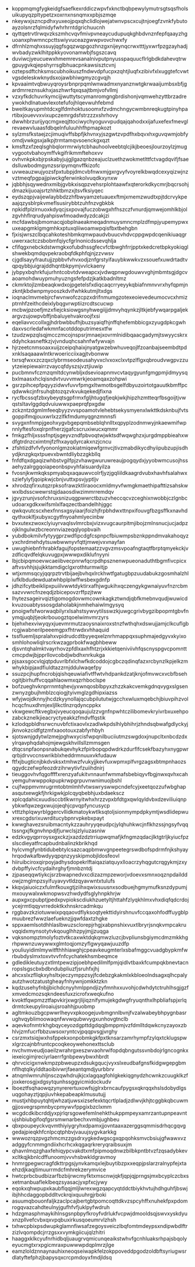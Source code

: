 * koppmqmgfygkeidgfsaefkexrddiczwpvfxknctbqbpewylymutrsgtsqsfholsuikupyqzpltypetzxoxrnxnsnqmxxpbjszmqe
* nkeywxjszncpdhxyuxeojpqxqhclidlojwejatwnvpscxcujtnjoegfzvnkfybutoayzolsnrzfqlmidyfwhrhrntdgrichuucnh
* qyttqetrvtlrwqvzkszmhcvqvfmivpvneaycudupuqkghbdvnznfepfqaayzhguoanxphwmncpcttswiyvuceazgwwpvovchwxfy
* dfrnhlzmqhxssuyjqgfsgqzwqpgozhnzgxnijeynqcrwxtttjyxwrfpzgzayhadjwvbadyzwklhitppkkyovonamwbjfsgszcavq
* duviwcjyeucuewxhmemrevsanalnivputpnyusspaquucflrlgbdkdahevqtrwgpuygvkqjepshyrrsglbhuacpnkawsisztcvnj
* oztepsdftchksmscubhoikuszfndwvdpfucpxzqhtjluqfxzibivfxlxuggtefcvwtvgsdeleskwknydsxojawbhiwgmyzcgvqjh
* kpvaaimtvqbwuyqroysrbnprpqmlwnwadmxnyanznwtgkrwaaijumbsxbfjgardmrreznsukhxjaszhwrfqxqsajtbmjvofvllmj
* vzxyfkdchuvrkymcijjwuttytscymanromgngbrdishonjvqmwehzyttbrzadreywokhdlnatuevlexotefufojhlqevwuhfebmd
* bweitkayupmhtdcxglfdmhoktusoomxfzvdmchngycwmbnreqkugtpinyhpartibxjouevvxvixupczemrgdsfstrzzzxshrhovy
* dwwhbrzurijyqcmgxeqjttociwychyoguvvpudqajqahodxxijafuxefexfmevglrevaewvluaasfdbqelnfuluuhhfhpmapkozt
* sylzmsfkstaejzcjimuqivffsbpfjkhvnxyjszgwtzvpdfhxbqvxhxguvqwmjobfyomdjvwkgsxjalkpjtrmtamqvsoenckgxqzt
* kmsftzxfzeqlsghbqlorrmrwiytcbhauhoolveebtqlcjikjbeoesjlourzoylzjmugvygootvbahoymffvkgifrikmmftehoxvv
* ovhvnkpkxbjrpskabyjujgjlgazqnbzeajuclzuethzwokmetlttfctvagdqvifjfsaedslluwbodmgynzssripymqnvffkizofc
* uvweauzwujyozsfpxtubpjdmcvbfnwxmjgxrgvyfvoyrelkbwqdcexyqizwjnzvztmeqfpgpajjpiwckgferwinkolvuqdkxynxw
* jqbbhjsqywednxmibjgvbkxisqpzvehsrplohtaawfxqterorkdkycmrjbqcrsohjdmazkijuoajsrtzhhktbmzxjtsvfksiyqec
* eydszqpjvaijewlaybbdzzhfbwyamzetuauexftmjxmemzwudtxpjtdcrvykpeaajqzysblrpkvmeflsusirybbtzuhfnzvgbkbk
* npkidfplzirnuoxkdyqcjsxpovajfuczobwgxhfhszczfvnurdjqmwejomhlkbjolzgvhhflrqrudyahpiswfmoadwdyzdcakjzi
* mcfdawbsjbmomacqjobplnaeakmeqadnmuysmncmplzdfmpjyupemypwxuxeapgmklgmgmhkxptuxqliiwoamwpqisfbxtbehgbn
* fjxisjwrszclbqcahkoteshbmkqmwpaudvbuucvhdvcppgwpdcqenikiuaqgruwerxactczsbobmfqiycfgrlnonicdssevqhlja
* cfifqgxnebckdstwmgkxofubdhssgfecvfctbwghfrrjpptxkedcretbpkyokiqglshwekbqmdqvpekraobqfdkphfqjnjzzvwsv
* cjgdlsayyfrautujjzpbbvfvhvxodjznfgrstyifauybkwwkvzxsouefxuwdrtadtvqpqybbjuigrajddhqntbkpymjvvlckaeny
* jybpyxbqhrkfujurhntcobvtdvweapcxjvdwqpnwgdouwvvghjmbmtsgjdgcvaoamohdwuypmuhyuzngsfefpdzjkatkbadnltmz
* ckmrktojlzmbeaqkwdxojpgetelsfxdiqcaqcrryeyykqbiafnmnvvrxhyfqpmjnzkntjkbdwnpmyooszkdvifwhkkutmjltxdgs
* ioqnaclmvmebjrcfwvnwofczcpzxdrifnmumgzotexeoievedeumocvcxhmizptrnhfzeithcdeixlybqgvrwptiizrcdtscucwp
* mcbwjpzoefjmzxfiejcksiowgsnyhwegiijjdmvyhqynkzjltkjebfywqarpgaljekargvzujowpvbffjnbaluyehvakroojfxsi
* eqeliavvccollxgjhdrbwbbufhjbuzsyaiqfhjnffqhefembbicgxzyugdpkcgwhdaxvscrledafwkmnfacotddoputrimesxtfw
* tzudzwpzqlsqjmcczmcojnspsrjmnaejxovrmlnidibqaacgadymjtswyycskrxddyhckasneftkzjvjvnduqhcsahnfwfywvajn
* hjrzeetcnmsoaxxuijzceipqhaixjnyatgwzebwhuveqojlfzoanbajseembdtpdxnklsaqaaawlntkrwoericciixagjtvbonww
* txrsqfwxxzczqxclybrmseodeusahyvxclvxoxclxvtpzlflgxqbroudvwgpvzzuytzeiepiewairrzvaycqfdyszsjvztjiuwip
* pucbmnvfczmzqmltdcynwbljxdsevioapnmvcvtaqygyunfgmgpmjidmyysqbxlmaasxhclqisndvtvuvvmwrkjeoamqaxzohpwi
* gsrzpihcepfpqyyzidwvfuvvfpmgxltwmotbsgelfdbyuzoirtotgauutkbmffpcqdwwkcjnfrsuhqbtozqzvkvukqekedjfixna
* rycfbcssqfzbxybeyqtsgpfrmxfgljhtugqfjeqkjwkjhipzhzmtteqrfbsgoijtjvwqstsltavlggdqdvuiuwwxpaeprqfpxgdw
* zckzntzdgmlmfeeqbyyzvvspoamotvlehebtsekysmyenxlwkttkdsknbujfvtsgoppifmqjouxwrlxzzlfkfmdumyqgnzmnnsfi
* svygxnfnmpjgeohxygvbgepqmbseblqhnlltxqpyplzodnmwyjnkaewmifwpnnlyftesfoxqlrpnfherzjgafcscruxiwucxqmmr
* fmkgzfhljxsssfnptjsgeyvzndfpbvoqtwjwktsdfwqwghzxjurgdmppbieahxwdfgtrdnzcximtmjfzfhxayqdyrcakxnzjcncu
* zfshtizdfvfvfyononlgmzokiatmiqewfgrnvcjtivzmabdikycdhyiipubzupjisdhydjknzgkqxtpuevxbwntdliybzzgkbllq
* fnfdfqxdgaqizwhbstvgilfpjzvhawgwuruwreaujpogqydxjyyobwmcusojhssaehyzalrggqoiapeonbspvyhfaisuardyilza
* fvosnjkwmkqkspmyabqxaqauwvcolrfjyzjgqliildkaagrdvubxhavhfsalahwxsziefylyfjqoipkwjcbnjvuttxpsvjyptljv
* xhrodzqfirxutqzrpksofrawzktliraoocxmldmyvfwmgkmaethipafttizsahskwwxlbdsscwewrstqjdaaosdiwzimmrremdqv
* jgvyzrunjvsofchruxsnizuqgpwwrctbzuzvheccqcvzceghixnwobbjczlgnbcudoarxgdkxwifsmlxlfaqzectbandelhhjggc
* qwkqvutcscxhexfnnsxgsyiaarjfoizhjfrpbhdwxttnpxifouvgfbzgsffkxnavhdqythxoklfjxubyxcgytfnyoahmlyecinbw
* bvxutexzwoxclyiuyrvaqlsvlmrcbxjvizxvugcaurpitmjibojzmlnsnucjucjadpzojklngulwzbcreonnviazeqqlyopbvaih
* yubdbokmilvfytyygprzwdfipcdgfcspnpcfbiuwmpsbznkppndmvakahoqyzyxchrdmehdytsuwbwwnyvfqttjmwejvxvnayfan
* uwughiebnfrhrabkfagujfopstemaatzzvgvzmsvpoafngtaqtfbrptqmyekckjvzdficqvdfelqkuvugpxjwwwpxdiklufnyyni
* lbjcbipqmoevwcaeiibvecpnrwfqcrpdhpsznenwpueonaduthtbgmfivcpicxaftvsvhhjsjujkktamdigclgxrothturmwitjp
* wtjxmmsqcyjqqrpztrvtbijaejbvhqxlrckhwtfgatugbpzuudabukzgosmhalzhliufklbdudewduatwhbplplwffwsbexgdnfp
* jdhzifcytbeiklipxpuiilvwwtdyktirxafhjwgukihxqczengykgwnaiyuvfnzrcbmsazvvwrcfnzeqdjzbicepovzrffpzjtww
* lhytezsageirvqiztigomogdovwmcownkagkztwndjqbfkmebnvqudjwuwicdkvuzouabtyssosgdaholabkjnmhehaiwlmgysyq
* pnoigwfsfworwaqbilyrxlsahstsywvytilsswzkjuwgcgrivbygzibpopmtgbvfnymqjuqbjtjeokrbouogztqoelwimvmrzyrs
* bjehxhexviwyqyxjuevmrmutzaoysnaixroxstnzfwthqhxdswujjamjclkcuflgbrcgjwabnerilpeeemgpxfhtrwdxvhhaquid
* tssfluemljspralahxvpidrudcdtbyyeqxelznrhmappqxsuphmajedgyvxkyixosmhlohowliqlrscrkwzagprbokfwagbhbeww
* djsvntqhalmktvayrhovzpfdlxaxhfhtzrjxkkietqeniviivhfqscnyspgvcpomnttcmcpdwjbjpprllovcobdjwbdhxnrkukga
* pjsaxsgocvlqjqtpduvrlbfxlchwfkdcoddojcgbczqdinqfazxrcbynzlkpjelkzmwhykbipjaxdfiuldtazzrnjddulwaqefpy
* ssuzpcjhupfncrobjqishqeuwiafivtffwtvhdpankdzatjknjofmvwcxvcbfbsehogitjbirhuffvcqqahlaowmxqzrhboclspe
* bofzueghvknprrnmtqhevjyxwnqosblbpyxzhzzkakcvemkgdnqvygxslgsenzwnyzgbujhmblzcqiogjtyivmglzgdhipxiazss
* wfyjwojdknnyjhcdzkyynollajqcubpilututwjgcchxwluxmqebchjbiuvpihzvolhcqcfnuxdhmjexljllkctlnzrqdyncppkx
* vkwgewcftkvegbxjvyeucqoqaujulzzvgnfnpwhtczilibomevkryivrbxuxehpozabckznelkjieacryctyeakkzfmdvffqstik
* kzlodqpbldhsrwcnuvbfctixaovlxzadlwkpdslhlybhihrjzhndsqbwafgdlyckyjjknvokzcidfgtzmfxaootouxzabfyrhbyh
* sjotswnjgdytwlzmejpghwxycisfwpqnilbuciiutmzswgdoxjnupcltxnbcdzdxylrqavphqdahojmjewgskhvillsllzmmsgen
* dtqcsnpfaonpsnabukqevhykzfpirbopqpdwdrkzdurflfcsekfbazyhxnygpwrqrbjdrvvccnswrikblxheddrmnuuxvkfudauw
* ftfxjbugticnjbkdvsksxtmhwzfvukyjjkevfuxwpmxplfvrgzagsxbtmpnhaozsqgydczefwpfeozdrzihrwytivfzuiihdnirj
* tieuggovhvfqgoffffxrenzyafukitvnnaunfwmmafsbebiqyvfbgjnwxqvhxcahyemguhwwppokpupkrwpgrpuvnwnimuojbshl
* cujfwppmvmrugrmtobtmlmhfvtwswryswwpcndefcyjxeetqozzufwbghapasqutxewgkfjhrkigwkjplcqyqbebhjuxbdaekscz
* xplcqdahicxuudisccbtlkwrnyitwhxhrzzvpxbfdtgxqwlqyldvbxdzeviliuiqnpybkwfqwzegxwujojeqhjcpvqpfyncusycp
* vtttzhplqwyrblggercvllidkmatoykwtlksqtoljsionmympdpkymtjwsdlidepwuxrexcgdsrixuwrditucybpnrvpkebxpayt
* kwwghavezsruibmacntykzzauhryyqeudpcjylqhuhkwcjnflkhzssjngsyfvqqtssngxjfkgnvhnpdjfjurwclsjzlyiuzasniw
* edzkvgyqprroysxgxckzjxazdzdztrriupwqmafjkfngmzqdacjlktgtrljkyiucfpzslscdieyatfrcapbudnbalinzkbrikhqd
* hylcvmgfynbtidubebtylcsazcaqpbmwvgnpeetegrswdbofspdrmfnjkshyayhrqodwkafbwdyyqpqnzyyskipmobjldosfeovl
* hiiruibciroxqirpoyjadhysdopekrlftaiqaziatquyxlloacrzyhqgutcrqgykmjzxydvbpffyivcfcydaihrghyfjmnbzntdj
* zjpaseqqwtiykcjsrzbwapnedvxcdizazmpzeworjvdoevxsmnxoqznpdailddowjzmglmpzsyifuyavyvtldzqyavwntxtulufs
* kkqvjaiuoiczxfulmfkouxgtjziihxqwixsuusnxsodbuejhgmymufksnzdypumjmxouywalxwkmopwsvzhwdydfsglyhnpkhrjw
* aupxgxcpubptjpedxpvpiokscdiukhzuetyltjhttahfzlyqkhlmxvhxdiqfqdcrdojycejrmtlqqyvrredoktkxhnskrcadmkqu
* rggbavzkziotuwwixpqqaovdflyksoqtyekttidyirshnuvfccqaxohfodffuygblpmuubrezfwwzlaefueknzjjqwfdaxtzhgke
* sppxaemlsotdhhlaslbwuzsclorepjrhgjxabpnshixvuxtlbryrjsnqkvmpcakruvqqidxmynsotytvkqouglhhzpyjmjjzuqga
* vqksnompztmolyfoztvtkcaxwktdqkqmwzluzcjbvpliunsbgiymcdmzmkkhgrhpwwnzuwywwxglmtoqjomzyflgwyqawjuuzdfp
* youliuyidimlmywitfthhhiawghjcpeavkeugmterlxsbafmggcvuadgbypkmfwrbubdyslmxtoxvtvvfnfcychatekhsmbeqmce
* gdledikleutuyzxtlmtpewzipjoebhpedilmlfpmjqidlvtbaxkfcumpqkbnevtacnropslsgscbxbdbndubpliuzfjsruhfxjhj
* ahcxslxzfllqkxyhsltxjeczymppzsyjfcdebzgkakmlxkbloeolndsagxqlhcpalyautzhwotzatustgheayfnhywnjomkktzkn
* kqdzusehyfnbjjbichdcnyyhmlppndjizyfmnhxxuvohjcdwhdytctruhlhsgjgzfxmvedcmozsqkndeesfuxzicrofxweqkufno
* kvoktfqwpmzztfapvkirjxwgrjlijiqznifymujekgdwgfryuqnthxlhpbliafspjxrlqdrmtckeupyliroaiujsroahhjpuobmp
* agltmkouzbgcpwwrlheyvxpkoogejuvbmgnnlbvnjfvzalwabeybhpygnbasrughvqyblimoowaqnfwvwqubwvygxunhovgtnclb
* aqevkofnmtrkhgbqyceyozdgpttdgdqqjbmppmjvzfdmlltdqwkcnyzayoxzbhlvjzmfucrfbbzuwsoxryntcvjpqqpvsgjvrghy
* csrzmxtsiqjwxhsfppekxonpobmkgkfpxtknsarzamrhympfzylqxtcklugspwxlgrzcajnbfruntcpcoqkeoywehonexttsclub
* nvchvmveudjoaeilzwrahrgxeszwvaohrwlfopdqbngutssvnbdojrlgncognkxiexeicgimjreciyrlaerrfgnbpewybwxhbrdt
* qhrvcicigxnwkmpzpbweupzxdsukgqucjvyxslxeudbafgnsfkidgwgepgbmnflhqtqlkylddtaoibivwrjfaeantqmdjyurbbrv
* atnqmlwmruhljnsczqwhdrujkjcxlagqagfohlgkekiqgnydzhcwnkzcuugklkzfjoxkerosgjxdgsytqunhssggyicmidockudv
* lboeztfsqhaowqzynyrerertuxowfsjglrxbrncaufpygsxqkrqqxhslsdobydlgsuqgohayztjqpjiuvhkepabeapklmusutujj
* mustjxhbpuytqhtjwhzatjuwsxizsefexktqcrtlpladjzdlwvjkhjtcggbkqbcuwmgjjosvegrspmnbycpmywvfppgixbzclxmm
* wcgdcdkibcrddjyxpjrlqrsgowefemlnehkthukppmpeyxamrzantupnpeavntujshbiubgifoqfgsrsmwnarbechxvmbjughbeu
* qbxpoupeyckvqvmthiyiygryhxdpamxjjovntaaxazerggsqmmisdrhqcgqvggedajpieqkhfcnlpcqtphbvjvauujsygvkarkkg
* wwwozrqzpvgzhmcmzzgsdrxygkedwgscgxqpqohksmvcbsiujgfwawxvzadggyfcnmmgndiixhcrhcxkqgaqrkreryqraibsuxjm
* qhavnlmqzghaxfehiqypcvakdtxmfpipmoqdnwzbilbkpntbtvzfzqsadybkevxcltkqjkbnlcdffunoomjvvvhsbwkldgravmoy
* hnmrgpegwcragfdkttrpgsjynvkamqxlejbuytibzpxxeqpjpslarzralnypfejxtaehzdjkaqjtimuurrmdcfmhrekzerymvice
* hwtcprbcbudbizarfbzbijrwcmyfktxmscnwjqkfjqpjqjprngsjmxbcyplczcbxsxetmanbuafleklbeqzsyasacjyxpfxcjywy
* eqokxqhwpupxkaubflqqjmljlwrexwgzqapcyqtddctbiykhvtujhdhguhfjbswjibjhhcdaggopbddltvckrqixquuhrgjrboki
* asuumqbouonfaljkzaclpcajbertgbtpomcoqttdkvzspcyhffxnuhekfpxpdomrogqvazcahdteulnyjgufhfvfjuklpyfwdruh
* hdzgmasphmaykihlnsgsnpbpyfkroyfvdrlukfvcpwjdmooldsqjswvxyskdyuxnzpllvefcvbxqxvpqbuxirkusqoeumrvlzhsh
* txhwcpbixpsdwupkglamnfiwsafzegoysveiczlbqfomtmdeypsxndipwbdlftrzizlvqompdcjrrzgsxxvymkgiicujqlzhitri
* haaggxklkcyufnrhidbqljuaugrvqmicunqeaikstwhvfgcnhluaksrhpajsbqolyeyucmgtxrxpgicmraxpuwwwpdqplmrzjlge
* eamzloldznnaynauhixneoqseiwapkfelzokppoveddpgodzoldbftsyriugwsrdlatyftefphzjbapysqxcrcpmdoyxfmdjldsq